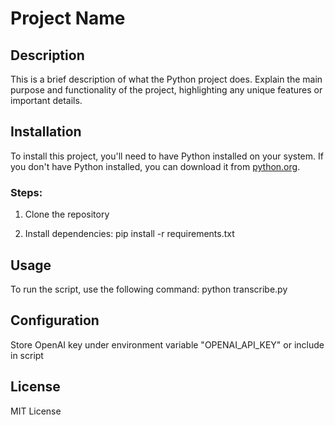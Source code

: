 # Project Name

## Description
This is a brief description of what the Python project does. Explain the main purpose and functionality of the project, highlighting any unique features or important details.

## Installation
To install this project, you'll need to have Python installed on your system. If you don't have Python installed, you can download it from [python.org](https://www.python.org/).

### Steps:
1. Clone the repository

2. Install dependencies:
pip install -r requirements.txt

## Usage
To run the script, use the following command:
python transcribe.py


## Configuration
Store OpenAI key under environment variable "OPENAI_API_KEY" or include in script

## License
MIT License 

